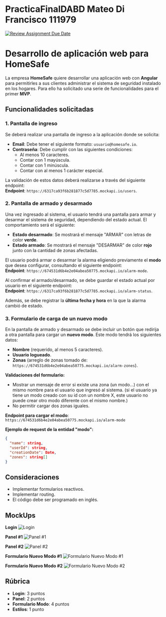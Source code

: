 # PracticaFinalDABD Mateo Di Francisco 111979

[![Review Assignment Due Date](https://classroom.github.com/assets/deadline-readme-button-22041afd0340ce965d47ae6ef1cefeee28c7c493a6346c4f15d667ab976d596c.svg)](https://classroom.github.com/a/-CClhon3)
# Desarrollo de aplicación web para HomeSafe

La empresa **HomeSafe** quiere desarrollar una aplicación web con **Angular** para permitirles a sus clientes administrar el sistema de seguridad instalado en los hogares. Para ello ha solicitado una serie de funcionalidades para el primer **MVP**.

## Funcionalidades solicitadas

### 1. Pantalla de ingreso
Se deberá realizar una pantalla de ingreso a la aplicación donde se solicita:

- **Email**: Debe tener el siguiente formato: `usuario@homesafe.io`.
- **Contraseña**: Debe cumplir con las siguientes condiciones:
  - Al menos 10 caracteres.
  - Contar con 1 mayúscula.
  - Contar con 1 minúscula.
  - Contar con al menos 1 carácter especial.

La validación de estos datos deberá realizarse a través del siguiente endpoint:  
**Endpoint**: `https://6317ca93f6b281877c5d7785.mockapi.io/users`.

### 2. Pantalla de armado y desarmado
Una vez ingresado al sistema, el usuario tendrá una pantalla para armar y desarmar el sistema de seguridad, dependiendo del estado actual. El comportamiento será el siguiente:

- **Estado desarmado**: Se mostrará el mensaje "ARMAR" con letras de color **verde**.
- **Estado armado**: Se mostrará el mensaje "DESARMAR" de color **rojo** junto con la cantidad de zonas afectadas.

El usuario podrá armar o desarmar la alarma eligiendo previamente el **modo** que desea configurar, consultando el siguiente endpoint:  
**Endpoint**: `https://674531d6b4e2e04abea50775.mockapi.io/alarm-mode`.

Al confirmar el armado/desarmado, se debe guardar el estado actual por usuario en el siguiente endpoint:  
**Endpoint**: `https://6317ca93f6b281877c5d7785.mockapi.io/alarm-status`.

Además, se debe registrar la **última fecha y hora** en la que la alarma cambió de estado.

### 3. Formulario de carga de un nuevo modo
En la pantalla de armado y desarmado se debe incluir un botón que redirija a otra pantalla para cargar un **nuevo modo**. Este modo tendrá los siguientes datos:

- **Nombre** (requerido, al menos 5 caracteres).
- **Usuario logueado**.
- **Zonas** (arreglo de zonas tomado de: `https://674531d6b4e2e04abea50775.mockapi.io/alarm-zones`).

**Validaciones del formulario:**
- Mostrar un mensaje de error si existe una zona (un modo...) con el mismo nombre para el usuario que ingresó al sistema. (si el usuario ya tiene un modo creado con su id con un nombre X, este usuario no puede crear otro modo 
diferente con el mismo nombre.)
- No permitir cargar dos zonas iguales.

**Endpoint para cargar el modo**:  
`https://674531d6b4e2e04abea50775.mockapi.io/alarm-mode`

**Ejemplo de request de la entidad "modo":**
```json
{
  "name": string,
  "userId": string,
  "creationDate": Date,
  "zones": string[]
}
```

## Consideraciones
- Implementar formularios reactivos.
- Implementar routing.
- El código debe ser programado en inglés.

## MockUps

**Login**
![Login](https://i.postimg.cc/2yhLKKTV/login.png)

**Panel #1**
![Panel #1](https://i.postimg.cc/ncfDDnc7/p1.png)

**Panel #2**
![Panel #2](https://i.postimg.cc/gcZhjxdm/p2.png)

**Formulario Nuevo Modo #1**
![Formulario Nuevo Modo #1](https://i.postimg.cc/TR0Jv52s/f1.png)

**Formulario Nuevo Modo #2**
![Formulario Nuevo Modo #2](https://i.postimg.cc/Jn9BKLNf/f2.png)


## Rúbrica

- **Login**: 3 puntos
- **Panel**: 2 puntos
- **Formulario Modo**: 4 puntos
- **Estilos**: 1 punto
